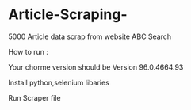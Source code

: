 # Article-Scraping-
5000 Article   data scrap from website ABC Search 

How to run :

Your chorme version should be Version 96.0.4664.93 

Install python,selenium libaries

Run Scraper file
